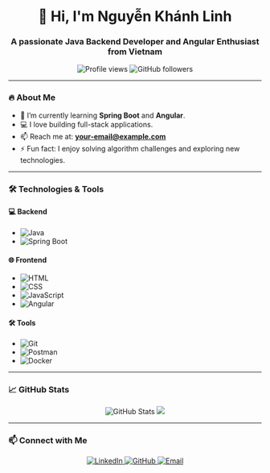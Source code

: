 <h1 align="center">👋 Hi, I'm Nguyễn Khánh Linh</h1>
<h3 align="center">A passionate Java Backend Developer and Angular Enthusiast from Vietnam</h3>

<p align="center">
  <img src="https://komarev.com/ghpvc/?username=your-username&label=Profile%20views&color=0e75b6&style=flat" alt="Profile views" />
  <img src="https://img.shields.io/github/followers/your-username?style=social" alt="GitHub followers" />
</p>

---

### 🔥 About Me
- 🌱 I’m currently learning **Spring Boot** and **Angular**.
- 💻 I love building full-stack applications.
- 📫 Reach me at: **your-email@example.com**
- ⚡ Fun fact: I enjoy solving algorithm challenges and exploring new technologies.

---

### 🛠️ Technologies & Tools
#### 💻 Backend
- ![Java](https://img.shields.io/badge/Java-ED8B00?style=for-the-badge&logo=java&logoColor=white)
- ![Spring Boot](https://img.shields.io/badge/Spring%20Boot-6DB33F?style=for-the-badge&logo=spring-boot&logoColor=white)

#### 🌐 Frontend
- ![HTML](https://img.shields.io/badge/HTML5-E34F26?style=for-the-badge&logo=html5&logoColor=white)
- ![CSS](https://img.shields.io/badge/CSS3-1572B6?style=for-the-badge&logo=css3&logoColor=white)
- ![JavaScript](https://img.shields.io/badge/JavaScript-F7DF1E?style=for-the-badge&logo=javascript&logoColor=black)
- ![Angular](https://img.shields.io/badge/Angular-DD0031?style=for-the-badge&logo=angular&logoColor=white)

#### 🛠️ Tools
- ![Git](https://img.shields.io/badge/Git-F05032?style=for-the-badge&logo=git&logoColor=white)
- ![Postman](https://img.shields.io/badge/Postman-FF6C37?style=for-the-badge&logo=postman&logoColor=white)
- ![Docker](https://img.shields.io/badge/Docker-2496ED?style=for-the-badge&logo=docker&logoColor=white)

---

### 📈 GitHub Stats
<p align="center">
  <img src="https://github-readme-stats.vercel.app/api?username=nguyenklinh&show_icons=true&theme=radical" alt="GitHub Stats" />
  <img src="https://photos.fife.usercontent.google.com/pw/AP1GczOYnJmEyA_Rb0gAiEQKjgSZkHGhTBh9R1N2JjLWFnbze2X-HKo1WJuN=w685-h913-s-no-gm?authuser=0"/>
</p>

---

### 📫 Connect with Me
<p align="center">
  <a href="https://www.linkedin.com/in/your-linkedin-profile" target="_blank">
    <img src="https://img.shields.io/badge/LinkedIn-0077B5?style=for-the-badge&logo=linkedin&logoColor=white" alt="LinkedIn" />
  </a>
  <a href="https://github.com/your-username" target="_blank">
    <img src="https://img.shields.io/badge/GitHub-181717?style=for-the-badge&logo=github&logoColor=white" alt="GitHub" />
  </a>
  <a href="mailto:khanhlinhmn6@gmail.com">
    <img src="https://img.shields.io/badge/Email-D14836?style=for-the-badge&logo=gmail&logoColor=white" alt="Email" />
  </a>
</p>
